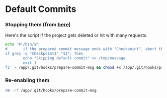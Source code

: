 # Default Commits

### Stopping them (from [here](https://glitch.com/edit/#!/stop-default-commits?path=README.md%3A1%3A0))

Here's the script if the project gets deleted or hit with many requests.

```bash
echo '#!/bin/sh
#       if the prepared commit message ends with "Checkpoint", abort the commit
if grep -q "Checkpoint$" "$1"; then
        echo "Skipping default commit" >> /tmp/message
        exit 1
fi' > /app/.git/hooks/prepare-commit-msg && chmod +x /app/.git/hooks/prepare-commit-msg
```

### Re-enabling them

```bash
rm -rf /app/.git/hooks/prepare-commit-msg
```
